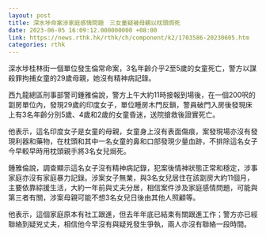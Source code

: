 ```yaml
---
layout: post
title: 深水埗命案涉家庭感情問題　三女童疑被母親以枕頭焗死
date: 2023-06-05 16:09:12.000000000 +08:00
link: https://news.rthk.hk/rthk/ch/component/k2/1703586-20230605.htm
categories: rthk
---
```


深水埗桂林街一個單位發生倫常命案，3名年齡介乎2至5歲的女童死亡，警方以謀殺罪拘捕女童的29歲母親，她沒有精神病記錄。

西九龍總區刑事部警司鍾雅倫說，警方上午大約11時接報到場後，在一個200呎的劏房單位內，發現29歲的印度女子，單位睡房木門反鎖，警員破門入房後發現床上有3名年齡分別5歲、4歲和2歲的女童昏迷，送院搶救後證實死亡。

他表示，這名印度女子是女童的母親，女童身上沒有表面傷痕，案發現場亦沒有發現利器和藥物，在枕頭和其中一名女童的鼻和口部發現少量血跡，不排除這名女子今早較早時用枕頭親手將3名女兒焗死。

鍾雅倫說，調查顯示這名女子沒有精神病記錄，犯案後情神狀態正常和穩定，涉事家庭亦沒有家庭暴力記錄。涉案女子無業，與3名女兒居住在該劏房大約11個月，主要依靠綜援生活，大約一年前與丈夫分居，相信案件涉及家庭感情問題，可能與第三者有關，涉案母親可能不想3名女兒日後由其他人照顧等。

他表示，這個家庭原本有社工跟進，但去年年底已結束有關跟進工作；警方亦已經聯絡到疑兇丈夫，相信他今早沒有與疑兇發生爭執，兩人亦沒有聯絡一段時間。
